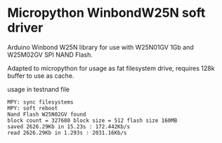 # Micropython WinbondW25N soft driver
Arduino Winbond W25N library for use with W25N01GV 1Gb and W25M02GV SPI NAND Flash.

Adapted to micropython for usage as fat filesystem drive, requires 128k buffer to use as cache.

usage in testnand file

````
MPY: sync filesystems
MPY: soft reboot
Nand Flash W25N02GV found
block count = 327680 block size = 512 flash size 160MB
saved 2626.29Kb in 15.23s : 172.442Kb/s
read 2626.29Kb in 1.293s : 2031.16Kb/s
````
